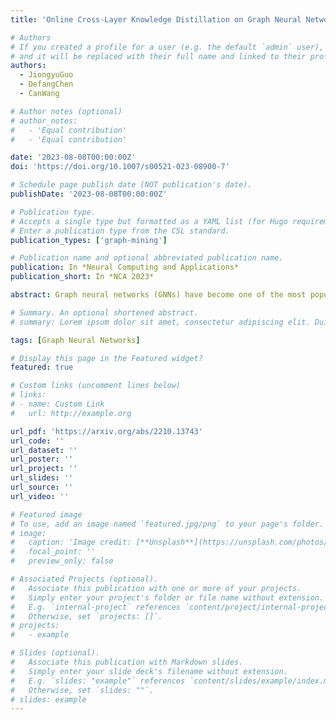 ```yaml
---
title: 'Online Cross-Layer Knowledge Distillation on Graph Neural Networks with Deep Supervision'

# Authors
# If you created a profile for a user (e.g. the default `admin` user), write the username (folder name) here
# and it will be replaced with their full name and linked to their profile.
authors:
  - JiongyuGuo
  - DefangChen
  - CanWang

# Author notes (optional)
# author_notes:
#   - 'Equal contribution'
#   - 'Equal contribution'

date: '2023-08-08T00:00:00Z'
doi: 'https://doi.org/10.1007/s00521-023-08900-7'

# Schedule page publish date (NOT publication's date).
publishDate: '2023-08-08T00:00:00Z'

# Publication type.
# Accepts a single type but formatted as a YAML list (for Hugo requirements).
# Enter a publication type from the CSL standard.
publication_types: ['graph-mining']

# Publication name and optional abbreviated publication name.
publication: In *Neural Computing and Applications*
publication_short: In *NCA 2023*

abstract: Graph neural networks (GNNs) have become one of the most popular research topics in both academia and industry communities for their strong ability in handling irregular graph data. However, large-scale datasets are posing great challenges for deploying GNNs in edge devices with limited resources and model compression techniques have drawn considerable research attention. Existing model compression techniques such as knowledge distillation mainly focus on convolutional neural networks. Only limited attempts have been made recently for distilling knowledge from GNNs in an offline manner. As the performance of the teacher model does not necessarily improve as the number of layers increases in GNNs, selecting an appropriate teacher model will require substantial efforts. To address these challenges, we propose a novel online knowledge distillation framework called Alignahead++ in this paper. Alignahead++ transfers structure and feature information in a student layer to the previous layer of another simultaneously trained student model in an alternating training procedure. Meanwhile, to avoid over-smoothing problem in GNNs, deep supervision is employed in Alignahead++ by adding an auxiliary classifier in each intermediate layer to prevent the collapse of the node feature embeddings. Experimental results on four datasets including PPI, Cora, PubMed and CiteSeer demonstrate that the student performance is consistently boosted in our collaborative training framework without the supervision of a pre-trained teacher model and its effectiveness can generally be improved by increasing the number of students.

# Summary. An optional shortened abstract.
# summary: Lorem ipsum dolor sit amet, consectetur adipiscing elit. Duis posuere tellus ac convallis placerat. Proin tincidunt magna sed ex sollicitudin condimentum.

tags: [Graph Neural Networks]

# Display this page in the Featured widget?
featured: true

# Custom links (uncomment lines below)
# links:
# - name: Custom Link
#   url: http://example.org

url_pdf: 'https://arxiv.org/abs/2210.13743'
url_code: ''
url_dataset: ''
url_poster: ''
url_project: ''
url_slides: ''
url_source: ''
url_video: ''

# Featured image
# To use, add an image named `featured.jpg/png` to your page's folder.
# image:
#   caption: 'Image credit: [**Unsplash**](https://unsplash.com/photos/pLCdAaMFLTE)'
#   focal_point: ''
#   preview_only: false

# Associated Projects (optional).
#   Associate this publication with one or more of your projects.
#   Simply enter your project's folder or file name without extension.
#   E.g. `internal-project` references `content/project/internal-project/index.md`.
#   Otherwise, set `projects: []`.
# projects:
#   - example

# Slides (optional).
#   Associate this publication with Markdown slides.
#   Simply enter your slide deck's filename without extension.
#   E.g. `slides: "example"` references `content/slides/example/index.md`.
#   Otherwise, set `slides: ""`.
# slides: example
---
```


<!-- {{% callout note %}}
Click the _Cite_ button above to demo the feature to enable visitors to import publication metadata into their reference management software.
{{% /callout %}}

{{% callout note %}}
Create your slides in Markdown - click the _Slides_ button to check out the example.
{{% /callout %}}

Add the publication's **full text** or **supplementary notes** here. You can use rich formatting such as including [code, math, and images](https://docs.hugoblox.com/content/writing-markdown-latex/). -->
